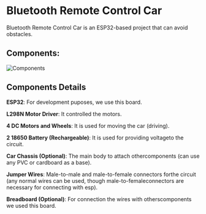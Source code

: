 # Bluetooth Remote Control Car
Bluetooth Remote Control Car is an ESP32-based project that can avoid obstacles.

## Components:

![Components](/Bluetooth-RC-Car/img/components.jpg)

## Components Details  

**ESP32**: For development puposes, we use this board.  

**L298N Motor Driver**: It controlled the motors.  

**4 DC Motors and Wheels**: It is used for moving the car (driving).  

**2 18650 Battery (Rechargeable)**: It is used for providing voltageto the circuit.

**Car Chassis (Optional)**: The main body to attach othercomponents (can use any PVC or cardboard as a base).

**Jumper Wires**: Male-to-male and male-to-female connectors forthe circuit (any normal wires can be used, though male-to-femaleconnectors are necessary for connecting with esp).

**Breadboard (Optional)**: For connection the wires with otherscomponents we used this board.

